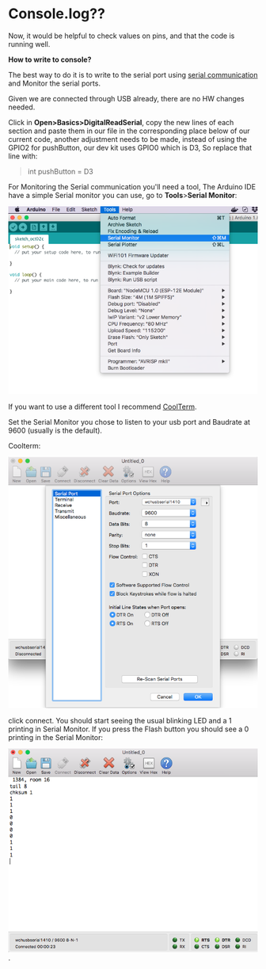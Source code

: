 # Console.log??

Now, it would be helpful to check values on pins, and that the code is running well.

**How to write to console?**

The best way to do it is to write to the serial port using [serial communication](https://en.wikipedia.org/wiki/Serial_communication) and Monitor the serial ports.

Given we are connected through USB already, there are no HW changes needed.

Click in **Open>Basics>DigitalReadSerial**, copy the new lines of each section and paste them in our file in the corresponding place below of our current code, another adjustment needs to be made, instead of using the GPIO2 for pushButton, our dev kit uses GPIO0 which is D3, So replace that line with:

> int pushButton = D3

For Monitoring the Serial communication you'll need a tool, The Arduino IDE have a simple Serial monitor you can use, go to **Tools**>**Serial Monitor**:

![usually is the default](https://raw.githubusercontent.com/felixbanguera/iot-medellin-nodemcu-blynk-1/step_5/assets/images/IDE_serial_monitor.png)

If you want to use a different tool I recommend [CoolTerm](http://freeware.the-meiers.org/).

Set the Serial Monitor you chose to listen to your usb port and Baudrate at 9600 (usually is the default).

Coolterm:

![usually is the default](https://raw.githubusercontent.com/felixbanguera/iot-medellin-nodemcu-blynk-1/step_5/assets/images/coolterm_config.png)

click connect. You should start seeing the usual blinking LED and a 1 printing in Serial Monitor. If you press the Flash button you should see a 0 printing in the Serial Monitor:

![monitor](https://raw.githubusercontent.com/felixbanguera/iot-medellin-nodemcu-blynk-1/step_5/assets/images/serial_out_1.png).
